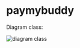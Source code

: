 # paymybuddy

Diagram class:

![diagram class](https://zupimages.net/up/22/32/8zq8.png?raw=true "Title")
